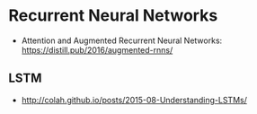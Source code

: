 # Recurrent Neural Networks

* Attention and Augmented Recurrent Neural Networks: https://distill.pub/2016/augmented-rnns/

## LSTM
* http://colah.github.io/posts/2015-08-Understanding-LSTMs/

